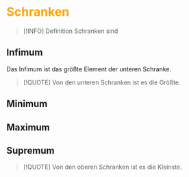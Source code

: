 # <font color = "orange">Schranken</font>
>[!INFO] Definition
>Schranken sind 
## Infimum
Das Infimum ist das größte Element der unteren Schranke.
>[!QUOTE] Von den unteren Schranken ist es die Größte.
## Minimum
## Maximum
## Supremum
>[!QUOTE] Von den oberen Schranken ist es die Kleinste.